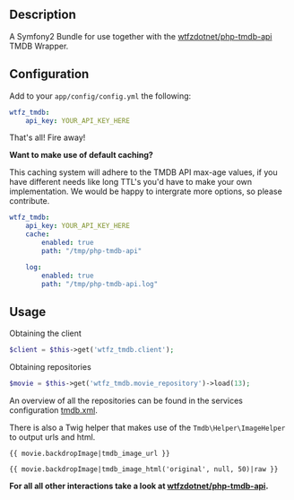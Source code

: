 Description
----------------

A Symfony2 Bundle for use together with the [wtfzdotnet/php-tmdb-api](https://github.com/wtfzdotnet/php-tmdb-api) TMDB Wrapper.

Configuration
----------------
Add to your `app/config/config.yml` the following:

```yaml
wtfz_tmdb:
    api_key: YOUR_API_KEY_HERE
```

That's all! Fire away!

__Want to make use of default caching?__

This caching system will adhere to the TMDB API max-age values, if you have different needs like long TTL's
you'd have to make your own implementation. We would be happy to intergrate more options, so please contribute.

```yaml
wtfz_tmdb:
    api_key: YOUR_API_KEY_HERE
    cache:
        enabled: true
        path: "/tmp/php-tmdb-api"

    log:
        enabled: true
        path: "/tmp/php-tmdb-api.log"
```

Usage
----------------

Obtaining the client

```php
$client = $this->get('wtfz_tmdb.client');
```

Obtaining repositories

```php
$movie = $this->get('wtfz_tmdb.movie_repository')->load(13);
```

An overview of all the repositories can be found in the services configuration [tmdb.xml](https://github.com/wtfzdotnet/WtfzTmdbBundle/blob/master/Resources/config/tmdb.xml).

There is also a Twig helper that makes use of the `Tmdb\Helper\ImageHelper` to output urls and html.

```twig
{{ movie.backdropImage|tmdb_image_url }}

{{ movie.backdropImage|tmdb_image_html('original', null, 50)|raw }}
```

**For all all other interactions take a look at [wtfzdotnet/php-tmdb-api](https://github.com/wtfzdotnet/php-tmdb-api).**